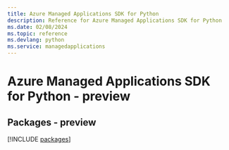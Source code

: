 ```yaml
---
title: Azure Managed Applications SDK for Python
description: Reference for Azure Managed Applications SDK for Python
ms.date: 02/08/2024
ms.topic: reference
ms.devlang: python
ms.service: managedapplications
---
```

# Azure Managed Applications SDK for Python - preview
## Packages - preview
[!INCLUDE [packages](managed-applications-index.md)]